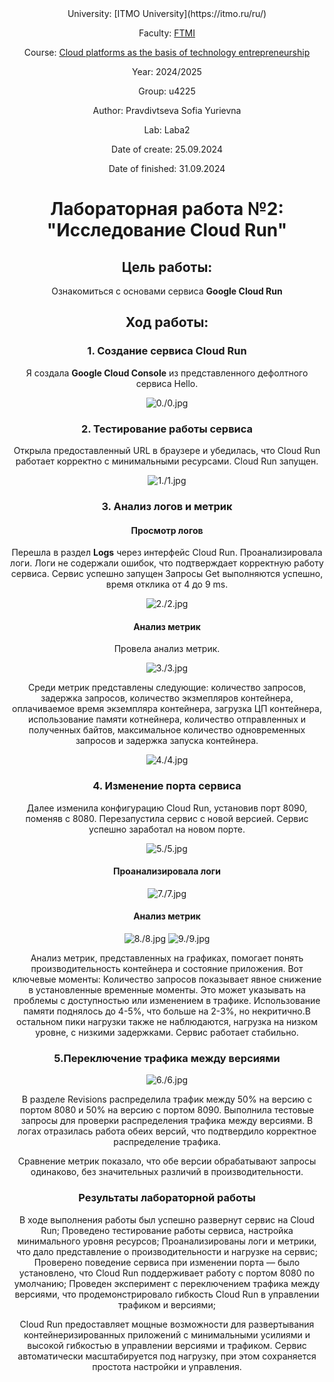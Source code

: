 <div align="center">
University: [ITMO University](https://itmo.ru/ru/)

Faculty: [FTMI](https://ftmi.itmo.ru/)

Course: [Cloud platforms as the basis of technology entrepreneurship](https://itmo-ict-faculty.github.io/cloud-platforms-as-the-basis-of-technology-entrepreneurship/) 

Year: 2024/2025

Group: u4225

Author: Pravdivtseva Sofia Yurievna

Lab: Laba2

Date of create: 25.09.2024

Date of finished: 31.09.2024

# Лабораторная работа №2: "Исследование Cloud Run"

## Цель работы:

Ознакомиться с основами сервиса **Google Cloud Run**

## Ход работы:

### 1. Создание сервиса Cloud Run 

Я создала **Google Cloud Console** из представленного дефолтного сервиса Hello.

![0./0.jpg](/laba2/0.png)

### 2. Тестирование работы сервиса

Открыла предоставленный URL в браузере и убедилась, что Cloud Run работает корректно с минимальными ресурсами. Cloud Run запущен.

![1./1.jpg](/laba2/1.png)

### 3. Анализ логов и метрик

#### Просмотр логов
Перешла в раздел **Logs** через интерфейс Cloud Run. Проанализировала логи. Логи не содержали ошибок, что подтверждает корректную работу сервиса. Сервис успешно запущен Запросы Get выполняются успешно, время отклика от 4 до 9 ms.

![2./2.jpg](/laba2/2.png)

#### Анализ метрик

Провела анализ метрик. 

![3./3.jpg](/laba2/3.png)

Среди метрик представлены следующие: количество запросов, задержка запросов, количество экзмепляров контейнера, оплачиваемое время экземпляра контейнера, загрузка ЦП контейнера, использование памяти котнейнера, количество отправленных и полученных байтов, максимальное количество одновременных запросов и задержка запуска контейнера.

![4./4.jpg](/laba2/4.png)

### 4. Изменение порта сервиса

Далее изменила конфигурацию Cloud Run, установив порт 8090, поменяв с 8080. Перезапустила сервис с новой версией. Сервис успешно заработал на новом порте.

![5./5.jpg](/laba2/5.png)

#### Проанализировала логи

![7./7.jpg](/laba2/7.png)

#### Анализ метрик

![8./8.jpg](/laba2/8.png)
![9./9.jpg](/laba2/9.png)

Анализ метрик, представленных на графиках, помогает понять производительность контейнера и состояние приложения. Вот ключевые моменты:
Количество запросов показывает явное снижение в установленные временные моменты. Это может указывать на проблемы с доступностью или изменением в трафике.
Использование памяти поднялось до 4-5%, что больше на 2-3%, но некритично.В остальном пики нагрузки также не наблюдаются, нагрузка на низком уровне, с низкими задержками. Сервис работает стабильно.

### 5.Переключение трафика между версиями

![6./6.jpg](/laba2/6.png)

В разделе Revisions распределила трафик между 50% на версию с портом 8080 и 50% на версию с портом 8090. Выполнила тестовые запросы для проверки распределения трафика между версиями. В логах отразилась работа обеих версий, что подтвердило корректное распределение трафика. 

Сравнение метрик показало, что обе версии обрабатывают запросы одинаково, без значительных различий в производительности.

### Результаты лабораторной работы

В ходе выполнения работы был успешно развернут сервис на Cloud Run;
Проведено тестирование работы сервиса, настройка минимального уровня ресурсов;
Проанализированы логи и метрики, что дало представление о производительности и нагрузке на сервис;
Проверено поведение сервиса при изменении порта — было установлено, что Cloud Run поддерживает работу с портом 8080 по умолчанию;
Проведен эксперимент с переключением трафика между версиями, что продемонстрировало гибкость Cloud Run в управлении трафиком и версиями;

Cloud Run предоставляет мощные возможности для развертывания контейнеризированных приложений с минимальными усилиями и высокой гибкостью в управлении версиями и трафиком. Сервис автоматически масштабируется под нагрузку, при этом сохраняется простота настройки и управления.








